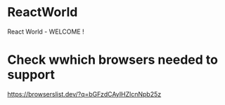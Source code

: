 # ReactWorld

React World - WELCOME !

# Check wwhich browsers needed to support

https://browserslist.dev/?q=bGFzdCAyIHZlcnNpb25z
